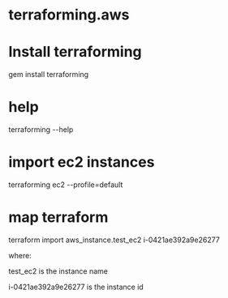 # terraforming.aws

# Install terraforming
gem install terraforming

# help
terraforming --help 

# import ec2 instances
terraforming ec2 --profile=default

# map terraform 
terraform import aws_instance.test_ec2 i-0421ae392a9e26277

where: 

  test_ec2 is the instance name
  
  i-0421ae392a9e26277 is the instance id

